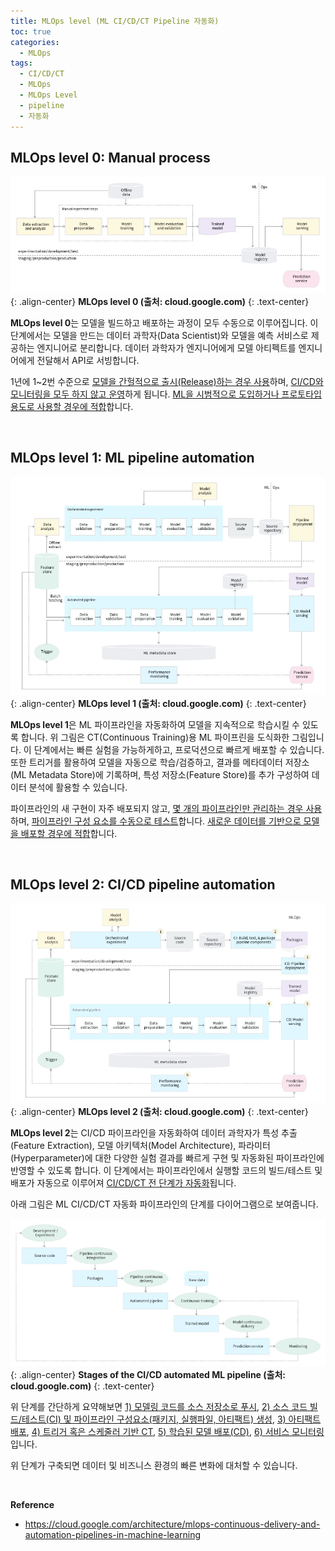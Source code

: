 ```yaml
---
title: MLOps level (ML CI/CD/CT Pipeline 자동화)
toc: true
categories:
  - MLOps
tags:
  - CI/CD/CT
  - MLOps
  - MLOps Level
  - pipeline
  - 자동화
---
```


## **MLOps level 0: Manual process**

![MLOps level 0](/assets/images/posts/2022-7-15-tistory-post-82/img-1.png){: .align-center}
**MLOps level 0 (출처: cloud.google.com)**
{: .text-center}

**MLOps level 0**는 모델을 빌드하고 배포하는 과정이 모두 수동으로 이루어집니다. 이 단계에서는 모델을 만드는 데이터 과학자(Data Scientist)와 모델을 예측 서비스로 제공하는 엔지니어로 분리합니다. 데이터 과학자가 엔지니어에게 모델 아티펙트를 엔지니어에게 전달해서 API로 서빙합니다.

1년에 1~2번 수준으로 <u>모델을 간헐적으로 출시(Release)하는 경우 사용</u>하며, <u>CI/CD와 모니터링을 모두 하지 않고 운영</u>하게 됩니다. <u>ML을 시범적으로 도입하거나 프로토타입 용도로 사용할 경우에 적합</u>합니다.

<br>

## **MLOps level 1: ML pipeline automation**

![MLOps level 1](/assets/images/posts/2022-7-15-tistory-post-82/img-2.png){: .align-center}
**MLOps level 1 (출처: cloud.google.com)**
{: .text-center}

**MLOps level 1**은 ML 파이프라인을 자동화하여 모델을 지속적으로 학습시킬 수 있도록 합니다. 위 그림은 CT(Continuous Training)용 ML 파이프린을 도식화한 그림입니다. 이 단계에서는 빠른 실험을 가능하게하고, 프로덕션으로 빠르게 배포할 수 있습니다. 또한 트리거를 활용하여 모델을 자동으로 학습/검증하고, 결과를 메타데이터 저장소(ML Metadata Store)에 기록하며, 특성 저장소(Feature Store)를 추가 구성하여 데이터 분석에 활용할 수 있습니다.

파이프라인의 새 구현이 자주 배포되지 않고, <u>몇 개의 파이프라인만 관리하는 경우 사용</u>하며, <u>파이프라인 구성 요소를 수동으로 테스트</u>합니다. <u>새로운 데이터를 기반으로 모델을 배포할 경우에 적합</u>합니다.

<br>

##  **MLOps level 2: CI/CD pipeline automation**

![MLOps level 2](/assets/images/posts/2022-7-15-tistory-post-82/img-3.png){: .align-center}
**MLOps level 2 (출처: cloud.google.com)**
{: .text-center}

**MLOps level 2**는 CI/CD 파이프라인을 자동화하여 데이터 과학자가 특성 추출(Feature Extraction), 모델 아키텍처(Model Architecture), 파라미터(Hyperparameter)에 대한 다양한 실험 결과를 빠르게 구현 및 자동화된 파이프라인에 반영할 수 있도록 합니다. 이 단계에서는 파이프라인에서 실행할 코드의 빌드/테스트 및 배포가 자동으로 이루어져 <u>CI/CD/CT 전 단계가 자동화</u>됩니다.

아래 그림은 ML CI/CD/CT 자동화 파이프라인의 단계를 다이어그램으로 보여줍니다.

![Stages of CI/CD automated ML pipeline](/assets/images/posts/2022-7-15-tistory-post-82/img-4.png){: .align-center}
**Stages of the CI/CD automated ML pipeline (출처: cloud.google.com)**
{: .text-center}

위 단계를 간단하게 요약해보면 <u>1) 모델링 코드를 소스 저장소로 푸시</u>, <u>2) 소스 코드 빌드/테스트(CI) 및 파이프라인 구성요소(패키지, 실행파일, 아티팩트) 생성</u>, <u>3) 아티팩트 배포</u>, <u>4) 트리거 혹은 스케줄러 기반 CT</u>, <u>5) 학습된 모델 배포(CD)</u>, <u>6) 서비스 모니터링</u>입니다.

위 단계가 구축되면 데이터 및 비즈니스 환경의 빠른 변화에 대처할 수 있습니다.

<br>

**Reference**

* <https://cloud.google.com/architecture/mlops-continuous-delivery-and-automation-pipelines-in-machine-learning>
